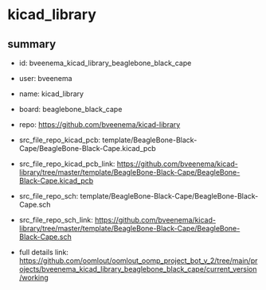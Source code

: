 # kicad_library
 
## summary 
* id: bveenema_kicad_library_beaglebone_black_cape
* user: bveenema
* name: kicad_library
* board: beaglebone_black_cape
* repo: https://github.com/bveenema/kicad-library
* src_file_repo_kicad_pcb: template/BeagleBone-Black-Cape/BeagleBone-Black-Cape.kicad_pcb
* src_file_repo_kicad_pcb_link: https://github.com/bveenema/kicad-library/tree/master/template/BeagleBone-Black-Cape/BeagleBone-Black-Cape.kicad_pcb


* src_file_repo_sch: template/BeagleBone-Black-Cape/BeagleBone-Black-Cape.sch
* src_file_repo_sch_link: https://github.com/bveenema/kicad-library/tree/master/template/BeagleBone-Black-Cape/BeagleBone-Black-Cape.sch
* full details link: https://github.com/oomlout/oomlout_oomp_project_bot_v_2/tree/main/projects/bveenema_kicad_library_beaglebone_black_cape/current_version/working  







